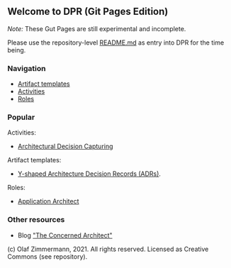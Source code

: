 ## Welcome to DPR (Git Pages Edition)

*Note:* These Gut Pages are still experimental and incomplete. 

Please use the repository-level [README.md](https://github.com/socadk/design-practice-repository/blob/master/README.md) as entry into DPR for the time being.

### Navigation

* [Artifact templates](./artifact-templates/README.md) 
* [Activities](./activities/README.md)
* [Roles](./roles/README.md)

### Popular

Activities:

* [Architectural Decision Capturing](activities/DPR-ArchitecturalDecisionCapturing.md)
<!-- * [Stepwise Service Design](activities/SDPR-StepwiseServiceDesign.md) practice. -->

Artifact templates:

* [Y-shaped Architecture Decision Records (ADRs)](artifact-templates/DPR-ArchitecturalDecisionRecordYForm.md).

Roles:

* [Application Architect](roles/DPR-ApplicationArchitectRole.md)

### Other resources

* Blog ["The Concerned Architect"](https://ozimmer.ch/blog/)

(c) Olaf Zimmermann, 2021. All rights reserved. Licensed as Creative Commons (see repository). 